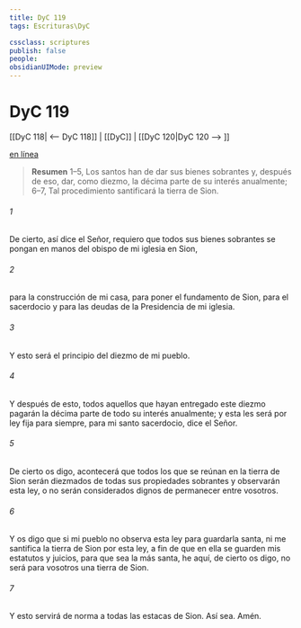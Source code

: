 ```yaml
---
title: DyC 119
tags: Escrituras\DyC

cssclass: scriptures
publish: false
people:
obsidianUIMode: preview
---
```


# DyC 119
[[DyC 118| <-- DyC 118]] | [[DyC]] | [[DyC 120|DyC 120 --> ]]

[en línea](https://churchofjesuschrist.org/study/scriptures/dc-testament/dc/119?lang=spa)

> __Resumen__
1–5, Los santos han de dar sus bienes sobrantes y, después de eso, dar, como diezmo, la décima parte de su interés anualmente; 6–7, Tal procedimiento santificará la tierra de Sion.

###### 1 
De cierto, así dice el Señor, requiero que todos sus bienes sobrantes se pongan en manos del obispo de mi iglesia en Sion,

###### 2 
para la construcción de mi casa, para poner el fundamento de Sion, para el sacerdocio y para las deudas de la Presidencia de mi iglesia.

###### 3 
Y esto será el principio del diezmo de mi pueblo.

###### 4 
Y después de esto, todos aquellos que hayan entregado este diezmo pagarán la décima parte de todo su interés anualmente; y esta les será por ley fija para siempre, para mi santo sacerdocio, dice el Señor.

###### 5 
De cierto os digo, acontecerá que todos los que se reúnan en la tierra de Sion serán diezmados de todas sus propiedades sobrantes y observarán esta ley, o no serán considerados dignos de permanecer entre vosotros.

###### 6 
Y os digo que si mi pueblo no observa esta ley para guardarla santa, ni me santifica la tierra de Sion por esta ley, a fin de que en ella se guarden mis estatutos y juicios, para que sea la más santa, he aquí, de cierto os digo, no será para vosotros una tierra de Sion.

###### 7 
Y esto servirá de norma a todas las estacas de Sion. Así sea. Amén.

